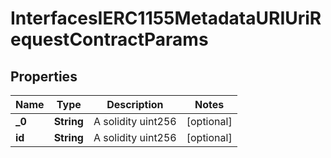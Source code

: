 

# InterfacesIERC1155MetadataURIUriRequestContractParams


## Properties

| Name | Type | Description | Notes |
|------------ | ------------- | ------------- | -------------|
|**_0** | **String** | A solidity uint256 |  [optional] |
|**id** | **String** | A solidity uint256 |  [optional] |




